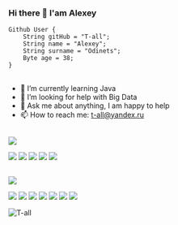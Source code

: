 ### Hi there 👋 I'am Alexey

    Github User {
        String gitHub = "T-all";
        String name = "Alexey";
        String surname = "Odinets";
        Byte age = 38;
    }
##    
- 🌱 I’m currently learning Java
- 🤔 I’m looking for help with Big Data
- 💬 Ask me about anything, I am happy to help
- 📫 How to reach me: t-all@yandex.ru
##
![](https://img.shields.io/badge/Code:-informational?style=for-the-badge&logoColor=white&color=grey)
   
![](https://img.shields.io/badge/Java-informational?style=flat&logo=java&logoColor=white&color=green)
![](https://img.shields.io/badge/Spring-informational?style=flat&logo=spring&logoColor=white&color=green)
![](https://img.shields.io/badge/HTML-informational?style=flat&logo=html5&logoColor=white&color=green)
![](https://img.shields.io/badge/CSS-informational?style=flat&logo=css3&logoColor=white&color=green)
![](https://img.shields.io/badge/JavaScript-informational?style=flat&logo=javascript&logoColor=white&color=green)
##

![](https://img.shields.io/badge/Tools:-informational?style=for-the-badge&logoColor=white&color=grey)

![](https://img.shields.io/badge/Maven-informational?style=flat&logo=ApacheMaven&logoColor=white&color=green)
![](https://img.shields.io/badge/MySQL-informational?style=flat&logo=mysql&logoColor=white&color=green)
![](https://img.shields.io/badge/PostgreSQL-informational?style=flat&logo=postgresql&logoColor=white&color=green)
![](https://img.shields.io/badge/Hibernate-informational?style=flat&logo=hibernate&logoColor=white&color=green)
![](https://img.shields.io/badge/SpringSequrity-informational?style=flat&logo=Spring-Security&logoColor=white&color=green)
![](https://img.shields.io/badge/IntelliJ_IDEA-informational?style=flat&logo=intellij-idea&logoColor=white&color=green)
![](https://img.shields.io/badge/Thymeleaf-informational?style=flat&logo=thymeleaf&logoColor=white&color=green)


<p align="left"><img src="https://komarev.com/ghpvc/?username=T-all&label=Profile%20views&color=green&style=flat" alt="T-all"/></p>
